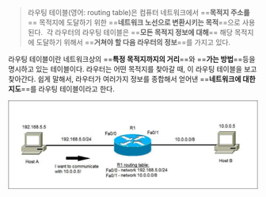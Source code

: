 
> 라우팅 테이블(영어: routing table)은 컴퓨터 네트워크에서 ==**목적지 주소를**== 목적지에 도달하기 위한 ==**네트워크 노선으로 변환시키는 목적**==으로 사용된다. 
> 각 라우터의 라우팅 테이블은 ==**모든 목적지 정보에 대해**== 해당 목적지에 도달하기 위해서 ==**거쳐야 할 다음 라우터의 정보**==를 가지고 있다.

라우팅 테이블이란 네트워크상의 ==**특정 목적지까지의 거리**==와 ==**가는 방법**==등을 명시하고 있는 테이블이다.
라우터는 어떤 목적지를 찾아갈 때, 이 라우팅 테이블을 보고 찾아간다.
쉽게 말해서, 라우터가 여러가지 정보를 종합해서 얻어낸 ==**네트워크에 대한 지도**==를 라우팅 테이블이라고 한다.

![](../../assets/Routing%20table.png)
